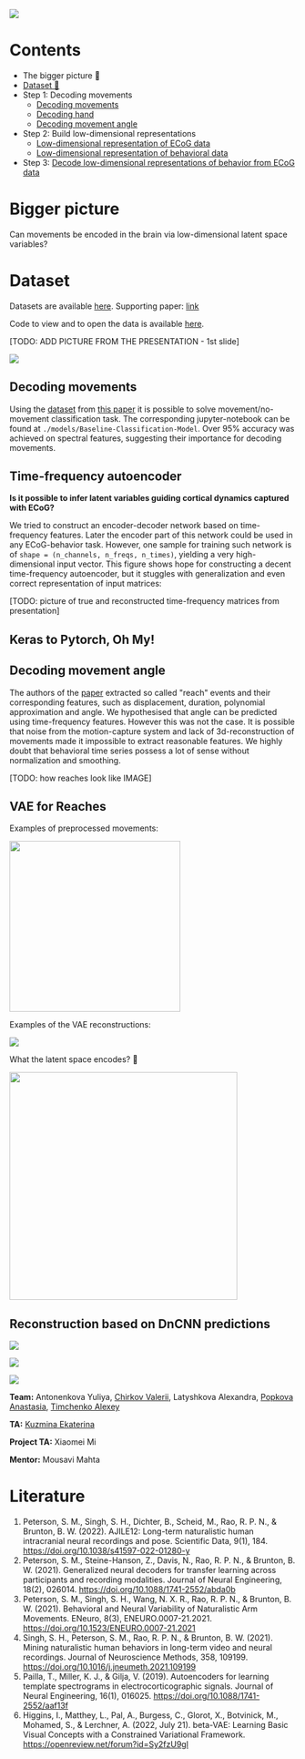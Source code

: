 ![](blog/header.png)

# Contents
 - The bigger picture 🌌
 - [Dataset 🧠](#Dataset)
 - Step 1: Decoding movements
   - [Decoding movements](#decoding-movements)
   - [Decoding hand](#keras-to-pytorch-oh-my)
   - [Decoding movement angle](#decoding-movement-angle)
 - Step 2: Build low-dimensional representations
   - [Low-dimensional representation of ECoG data](#)
   - [Low-dimensional representation of behavioral data](#vae-for-reaches)
 - Step 3: [Decode low-dimensional representations of behavior from ECoG data](#reconstruction-based-on-dncnn-predictions)


# Bigger picture

Can movements be encoded in the brain via low-dimensional latent space variables?

# Dataset
Datasets are available [here](https://dandiarchive.org/dandiset/000055/0.220127.0436/files?location=). Supporting paper: [link](https://www.nature.com/articles/s41597-022-01280-y)

Code to view and to open the data is available [here](https://github.com/BruntonUWBio/ajile12-nwb-data).

[TODO: ADD PICTURE FROM THE PRESENTATION - 1st slide]

![](blog/main_idea.png)

## Decoding movements

Using the [dataset](https://figshare.com/projects/Generalized_neural_decoders_for_transfer_learning_across_participants_and_recording_modalities/90287) from [this paper](https://iopscience.iop.org/article/10.1088/1741-2552/abda0b) it is possible to solve movement/no-movement classification task. The corresponding jupyter-notebook can be found at `./models/Baseline-Classification-Model`. Over 95% accuracy was achieved on spectral features, suggesting their importance for decoding movements.

## Time-frequency autoencoder

**Is it possible to infer latent variables guiding cortical dynamics captured with ECoG?**

We tried to construct an encoder-decoder network based on time-frequency features. Later the encoder part of this network could be used in any ECoG-behavior task. However, one sample for training such network is of `shape = (n_channels, n_freqs, n_times)`, yielding a very high-dimensional input vector. This figure shows hope for constructing a decent time-frequency autoencoder, but it stuggles with generalization and even correct representation of input matrices:

[TODO: picture of true and reconstructed time-frequency matrices from presentation]


## Keras to Pytorch, Oh My!

## Decoding movement angle

The authors of the [paper](https://www.sciencedirect.com/science/article/abs/pii/S0165027021001345) extracted so called "reach" events and their corresponding features, such as displacement, duration, polynomial approximation and angle. We hypothesised that angle can be predicted using time-frequency features. However this was not the case. It is possible that noise from the motion-capture system and lack of 3d-reconstruction of movements made it impossible to extract reasonable features. We highly doubt that behavioral time series possess a lot of sense without normalization and smoothing. 

[TODO: how reaches look like IMAGE]

## VAE for Reaches

Examples of preprocessed movements:

<img src="blog/reaches_analysis/reach_examples.gif" width="300" align="center"/>

Examples of the VAE reconstructions:

![](blog/reaches_analysis/reconstruction_examples.png)


What the latent space encodes? 🤔

<img src="blog/reaches_analysis/reach_z_values.gif" width="400" align="center"/>

## Reconstruction based on DnCNN predictions
![](blog/dncnn/reconstruction_pipeline.png)

![](blog/dncnn/latent_space_reconstruction.png)


![](blog/bottom.png)


**Team:** Antonenkova Yuliya, [Chirkov Valerii](https://github.com/vagechirkov), Latyshkova Alexandra, [Popkova Anastasia](https://github.com/popkova-a), [Timchenko Alexey](https://github.com/AlexeyTimchenko)

**TA:** [Kuzmina Ekaterina](https://github.com/NevVerVer)

**Project TA:** Xiaomei Mi

**Mentor:** Mousavi Mahta


# Literature

1. Peterson, S. M., Singh, S. H., Dichter, B., Scheid, M., Rao, R. P. N., & Brunton, B. W. (2022). AJILE12: Long-term naturalistic human intracranial neural recordings and pose. Scientific Data, 9(1), 184. https://doi.org/10.1038/s41597-022-01280-y
2. Peterson, S. M., Steine-Hanson, Z., Davis, N., Rao, R. P. N., & Brunton, B. W. (2021). Generalized neural decoders for transfer learning across participants and recording modalities. Journal of Neural Engineering, 18(2), 026014. https://doi.org/10.1088/1741-2552/abda0b
3. Peterson, S. M., Singh, S. H., Wang, N. X. R., Rao, R. P. N., & Brunton, B. W. (2021). Behavioral and Neural Variability of Naturalistic Arm Movements. ENeuro, 8(3), ENEURO.0007-21.2021. https://doi.org/10.1523/ENEURO.0007-21.2021
4. Singh, S. H., Peterson, S. M., Rao, R. P. N., & Brunton, B. W. (2021). Mining naturalistic human behaviors in long-term video and neural recordings. Journal of Neuroscience Methods, 358, 109199. https://doi.org/10.1016/j.jneumeth.2021.109199
5. Pailla, T., Miller, K. J., & Gilja, V. (2019). Autoencoders for learning template spectrograms in electrocorticographic signals. Journal of Neural Engineering, 16(1), 016025. https://doi.org/10.1088/1741-2552/aaf13f
6. Higgins, I., Matthey, L., Pal, A., Burgess, C., Glorot, X., Botvinick, M., Mohamed, S., & Lerchner, A. (2022, July 21). beta-VAE: Learning Basic Visual Concepts with a Constrained Variational Framework. https://openreview.net/forum?id=Sy2fzU9gl


 
